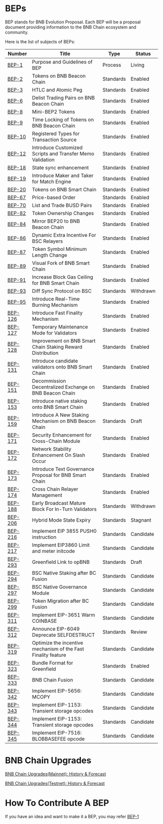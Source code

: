 # BEPs

BEP stands for BNB Evolution Proposal. Each BEP will be a proposal document providing information to the BNB Chain ecosystem and community.

Here is the list of subjects of BEPs:

| Number                       | Title                                                         | Type      | Status    |
|------------------------------|---------------------------------------------------------------|-----------|-----------|
| [BEP-1](./BEPs/BEP1.md)      | Purpose and Guidelines of BEP                                 | Process   | Living    |
| [BEP-2](./BEPs/BEP2.md)      | Tokens on BNB Beacon Chain                                    | Standards | Enabled   |
| [BEP-3](./BEPs/BEP3.md)      | HTLC and Atomic Peg                                           | Standards | Enabled   |
| [BEP-6](./BEPs/BEP6.md)      | Delist Trading Pairs on BNB Beacon Chain                      | Standards | Enabled   |
| [BEP-8](./BEPs/BEP8.md)      | Mini-BEP2 Tokens                                              | Standards | Enabled   |
| [BEP-9](./BEPs/BEP9.md)      | Time Locking of Tokens on BNB Beacon Chain                    | Standards | Enabled   |
| [BEP-10](./BEPs/BEP10.md)    | Registered Types for Transaction Source                       | Standards | Enabled   |
| [BEP-12](./BEPs/BEP12.md)    | Introduce Customized Scripts and Transfer Memo Validation     | Standards | Enabled   |
| [BEP-18](./BEPs/BEP18.md)    | State sync enhancement                                        | Standards | Enabled   |
| [BEP-19](./BEPs/BEP19.md)    | Introduce Maker and Taker for Match Engine                    | Standards | Enabled   |
| [BEP-20](./BEPs/BEP20.md)    | Tokens on BNB Smart Chain                                     | Standards | Enabled   |
| [BEP-67](./BEPs/BEP67.md)    | Price-based Order                                             | Standards | Enabled   |
| [BEP-70](./BEPs/BEP70.md)    | List and Trade BUSD Pairs                                     | Standards | Enabled   |
| [BEP-82](./BEPs/BEP82.md)    | Token Ownership Changes                                       | Standards | Enabled   |
| [BEP-84](./BEPs/BEP84.md)    | Mirror BEP20 to BNB Beacon Chain                              | Standards | Enabled   |
| [BEP-86](./BEPs/BEP86.md)    | Dynamic Extra Incentive For BSC Relayers                      | Standards | Enabled   |
| [BEP-87](./BEPs/BEP87.md)    | Token Symbol Minimum Length Change                            | Standards | Enabled   |
| [BEP-89](./BEPs/BEP89.md)    | Visual Fork of BNB Smart Chain                                | Standards | Enabled   |
| [BEP-91](./BEPs/BEP91.md)    | Increase Block Gas Ceiling for BNB Smart Chain                | Standards | Enabled   |
| [BEP-93](./BEPs/BEP93.md)    | Diff Sync Protocol on BSC                                     | Standards | Withdrawn |
| [BEP-95](./BEPs/BEP95.md)    | Introduce Real-Time Burning Mechanism                         | Standards | Enabled   |
| [BEP-126](./BEPs/BEP126.md)  | Introduce Fast Finality Mechanism                             | Standards | Enabled   |
| [BEP-127](./BEPs/BEP127.md)  | Temporary Maintenance Mode for Validators                     | Standards | Enabled   |
| [BEP-128](./BEPs/BEP128.md)  | Improvement on BNB Smart Chain Staking Reward Distribution    | Standards | Enabled   |
| [BEP-131](./BEPs/BEP131.md)  | Introduce candidate validators onto BNB Smart Chain           | Standards | Enabled   |
| [BEP-151](./BEPs/BEP151.md)  | Decommission Decentralized Exchange on BNB Beacon Chain       | Standards | Enabled   |
| [BEP-153](./BEPs/BEP153.md)  | Introduce native staking onto BNB Smart Chain                 | Standards | Enabled   |
| [BEP-159](./BEPs/BEP159.md)  | Introduce A New Staking Mechanism on BNB Beacon Chain         | Standards | Draft     |
| [BEP-171](./BEPs/BEP171.md)  | Security Enhancement for Cross-Chain Module                   | Standards | Enabled   |
| [BEP-172](./BEPs/BEP172.md)  | Network Stability Enhancement On Slash Occur                  | Standards | Enabled   |
| [BEP-173](./BEPs/BEP173.md)  | Introduce Text Governance Proposal for BNB Smart Chain        | Standards | Enabled   |
| [BEP-174](./BEPs/BEP174.md)  | Cross Chain Relayer Management                                | Standards | Enabled   |
| [BEP-188](./BEPs/BEP188.md)  | Early Broadcast Mature Block For In-Turn Validators           | Standards | Withdrawn |
| [BEP-206](./BEPs/BEP206.md)  | Hybrid Mode State Expiry                                      | Standards | Stagnant  |
| [BEP-216](./BEPs/BEP216.md)  | Implement EIP 3855 PUSH0 instruction                          | Standards | Candidate |
| [BEP-217](./BEPs/BEP217.md)  | Implement EIP3860 Limit and meter initcode                    | Standards | Candidate |
| [BEP-293](./BEPs/BEP-293.md) | Greenfield Link to opBNB                                      | Standards | Draft     |
| [BEP-294](./BEPs/BEP-294.md) | BSC Native Staking after BC Fusion                            | Standards | Candidate |
| [BEP-297](./BEPs/BEP-297.md) | BSC Native Governance Module                                  | Standards | Candidate |
| [BEP-299](./BEPs/BEP-299.md) | Token Migration after BC Fusion                               | Standards | Candidate |
| [BEP-311](./BEPs/BEP-311.md) | Implement EIP-3651 Warm COINBASE                              | Standards | Candidate |
| [BEP-312](./BEPs/BEP-312.md) | Announce EIP-6049 Deprecate SELFDESTRUCT                      | Standards | Review    |
| [BEP-319](./BEPs/BEP-319.md) | Optimize the incentive mechanism of the Fast Finality feature | Standards | Candidate |
| [BEP-323](./BEPs/BEP-323.md) | Bundle Format for Greenfield                                  | Standards | Enabled   |
| [BEP-333](./BEPs/BEP-333.md) | BNB Chain Fusion                                              | Standards | Candidate |
| [BEP-342](./BEPs/BEP-342.md) | Implement EIP-5656: MCOPY                                     | Standards | Candidate |
| [BEP-343](./BEPs/BEP-343.md) | Implement EIP-1153: Transient storage opcodes                 | Standards | Candidate |
| [BEP-344](./BEPs/BEP-344.md) | Implement EIP-1153: Transient storage opcodes                 | Standards | Candidate |
| [BEP-345](./BEPs/BEP-345.md) | Implement EIP-7516: BLOBBASEFEE opcode                        | Standards | Candidate |


# BNB Chain Upgrades
[BNB Chain Upgrades(Mainnet): History & Forecast](https://forum.bnbchain.org/t/bnb-chain-upgrades-mainnet/936)

[BNB Chain Upgrades(Testnet): History & Forecast](https://forum.bnbchain.org/t/bnb-chain-upgrades-testnet/934)


# How To Contribute A BEP
If you have an idea and want to make it a BEP, you may refer [BEP-1](BEP1.md)

